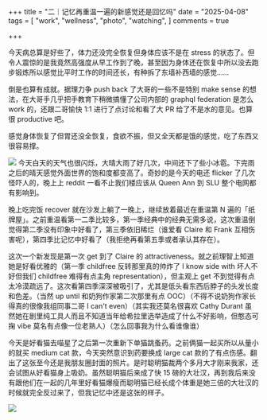 +++
title = "二｜记忆再重温一遍的新感觉还是回忆吗"
date = "2025-04-08"
tags = [
    "work",
    "wellness",
    "photo",
    "watching",
]
comments = true

+++

今天病总算是好些了，体力还没完全恢复但身体应该不是在 stress 的状态了。但令人震惊的是我竟然高强度从早工作到了晚，甚至因为身体还在恢复中所以没去跑步锻炼所以感觉比平时工作的时间还长，有种拆了东墙补西墙的感觉…… 

倒是也算有成就。据理力争 push back 了大哥的一些不是特别 make sense 的想法，在大哥手几乎把手教育下稍微搞懂了公司内部的 graphql federation 是怎么 work 的，还跟二哥愉快 1:1 进行了点讨论和看了大 PR 给了不是水的意见。也算很 productive 吧。

感觉身体恢复了但胃还没全恢复，食欲不振，但又全天都是饿的感觉，吃了东西又很容易撑。

![](https://media.douchi.space/douchi/media_attachments/files/114/306/577/984/248/831/original/ad9053fb29ebf5ca.png)
今天白天的天气也很闪烁，大晴大雨了好几次，中间还下了些小冰雹。下完雨之后的晴天感觉外面世界的饱和度都变高了。奇妙的是今天的电还 flicker 了几次怪吓人的，晚上上 reddit 一看不止我们楼应该从 Queen Ann 到 SLU 整个电网都有影响到。

晚上吃完饭 recover 就在沙发上躺了一晚上，继续放着最近在重温第 N 遍的「纸牌屋」。之前重温看第一二季比较多，第一季经典中的经典无需多说，这次重温倒觉得第二季没有印象中好看了，第三季依旧稀烂（谁爱看 Claire 和 Frank 互相伤害呢），第四季比记忆中好看了（我拒绝再看第五季或者承认其存在）。

这次一个新发现是第一次 get 到了 Claire 的 attractiveness。就之前理智上知道她是好看优雅的（第一季 childfree 反转那里真的帅炸了 I know side with 坏人不好但我们 childfree 难得有点主角 representation），但主观上 get 不到觉得有点太冷漠疏远了。这次看第四季深深被吸引了，尤其是低头看东西后脖子的头发长度和色差。（当然 up until 和奶狗作家第二次那里有点 OOC）（不得不说奶狗作家长得真的很像我组同事二哥 I can't even）（其实我还莫名很喜欢 Cathy Durant 虽然她在剧里纯工具人而且不知道当年给希拉里选举造成了什么不好影响，但憨态可掬 vibe 莫名有点像一位老熟人）（怎么回事我为什么看谁像谁）

今天是好看猫去喵星了之后第一次重新下单猫跳蚤药。之前俩猫一起买所以从量小的就买 medium cat 款，今天突然意识到药要换成 large cat 款的了有点伤感。翻出了这张至今还是我朋友圈封面的照片。是时聪明猫裁两个多月大才刚来我家，还会试图从好看猫身上吸奶。虽然聪明猫后来成了快 15 磅的大壮汉，再到我后来没有跟他们在一起的几年里好看猫爆瘦而聪明猫已经长成个体重是她三倍的大壮汉的时候就完全反过来了，但我记忆中还是这张的样子。

![](https://media.douchi.space/douchi/media_attachments/files/114/306/577/187/848/995/original/22cc7ca305559f0f.png)